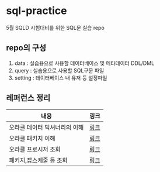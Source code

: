 # sql-practice
5월 SQLD 시험대비를 위한 SQL문 실습 repo

## repo의 구성
1. data : 실습용으로 사용할 데이터베이스 및 메타데이터 DDL/DML
2. query : 실습용으로 사용할 SQL구문 파일
3. setting : 데이터베이스 내 유저 등 설정파일

## 레퍼런스 정리
|내용|링크|
|---|---|
|오라클 데이터 딕셔너리의 이해|[링크](https://tocsg.tistory.com/78)|
|오라클 패키지 이해|[링크](https://coding-factory.tistory.com/456)|
|오라클 프로시저 조회|[링크](https://gent.tistory.com/108)|
|패키지,잡스케줄 등 조회|[링크](https://m.blog.naver.com/PostView.nhn?blogId=eyekdk&logNo=60189429188&proxyReferer=https:%2F%2Fwww.google.com%2F)|
